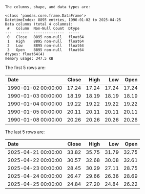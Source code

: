 ```text
The columns, shape, and data types are:

<class 'pandas.core.frame.DataFrame'>
DatetimeIndex: 8895 entries, 1990-01-02 to 2025-04-25
Data columns (total 4 columns):
 #   Column  Non-Null Count  Dtype  
---  ------  --------------  -----  
 0   Close   8895 non-null   float64
 1   High    8895 non-null   float64
 2   Low     8895 non-null   float64
 3   Open    8895 non-null   float64
dtypes: float64(4)
memory usage: 347.5 KB

```

The first 5 rows are:

| Date                |   Close |   High |   Low |   Open |
|:--------------------|--------:|-------:|------:|-------:|
| 1990-01-02 00:00:00 |   17.24 |  17.24 | 17.24 |  17.24 |
| 1990-01-03 00:00:00 |   18.19 |  18.19 | 18.19 |  18.19 |
| 1990-01-04 00:00:00 |   19.22 |  19.22 | 19.22 |  19.22 |
| 1990-01-05 00:00:00 |   20.11 |  20.11 | 20.11 |  20.11 |
| 1990-01-08 00:00:00 |   20.26 |  20.26 | 20.26 |  20.26 |

The last 5 rows are:

| Date                |   Close |   High |   Low |   Open |
|:--------------------|--------:|-------:|------:|-------:|
| 2025-04-21 00:00:00 |   33.82 |  35.75 | 31.79 |  32.75 |
| 2025-04-22 00:00:00 |   30.57 |  32.68 | 30.08 |  32.61 |
| 2025-04-23 00:00:00 |   28.45 |  30.29 | 27.11 |  28.75 |
| 2025-04-24 00:00:00 |   26.47 |  29.66 | 26.36 |  28.69 |
| 2025-04-25 00:00:00 |   24.84 |  27.20 | 24.84 |  26.22 |